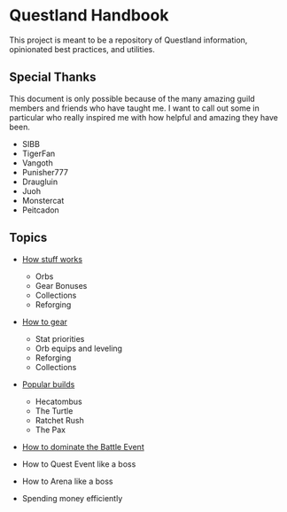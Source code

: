 # Questland Handbook
This project is meant to be a repository of Questland information, opinionated best practices, and utilities.

## Special Thanks
This document is only possible because of the many amazing guild members and friends who have taught 
me.  I want to call out some in particular who really inspired me with how helpful and amazing they 
have been.

- SIBB
- TigerFan
- Vangoth
- Punisher777
- Draugluin
- Juoh
- Monstercat
- Peitcadon


## Topics

- [How stuff works](how-stuff-works.md)
   - Orbs
   - Gear Bonuses
   - Collections
   - Reforging

- [How to gear](how-to-gear.md)
   - Stat priorities
   - Orb equips and leveling
   - Reforging
   - Collections
   
- [Popular builds](popular-builds.md)
  - Hecatombus
  - The Turtle
  - Ratchet Rush
  - The Pax

- [How to dominate the Battle Event](battle-event.md)

- How to Quest Event like a boss

- How to Arena like a boss

- Spending money efficiently



